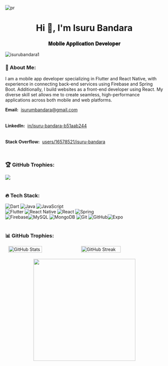 
![pr](https://github.com/isurubandara1/isurubandara1/assets/111081151/5d40d1cf-a354-4d13-96c1-27f55b48abb2)

<h1 align="center">Hi 👋, I'm Isuru Bandara</h1>
<h3 align="center">𝐌𝐨𝐛𝐢𝐥𝐞 𝐀𝐩𝐩𝐥𝐢𝐜𝐚𝐭𝐢𝐨𝐧 𝐃𝐞𝐯𝐞𝐥𝐨𝐩𝐞𝐫</h3>   

<p align="left"> <img src="https://komarev.com/ghpvc/?username=isurubandara1&label=Profile%20views&color=0e75b6&style=flat" alt="isurubandara1" /> </p>
<h3>💫 About Me:</h3>

I am a mobile app developer specializing in Flutter and React Native, with experience in connecting back-end services using Firebase and Spring Boot. Additionally, I build websites as a front-end developer using React. My diverse skill set allows me to create seamless, high-performance applications across both mobile and web platforms.

<p>
  <span style="display: flex; align-items: center;">
    <strong>Email:</strong> <a href="mailto:isurumbandara@gmail.com" style="margin-left: 8px;">isurumbandara@gmail.com</a>
  </span>
  <br><br>
  <span style="display: flex; align-items: center;">
    <strong>LinkedIn:</strong> <a href="https://www.linkedin.com/in/isuru-bandara-b51aab244" target="_blank" style="margin-left: 8px;">in/isuru-bandara-b51aab244</a>
  </span>
  <br><br>
  <span style="display: flex; align-items: center;">
    <strong>Stack Overflow:</strong> <a href="https://stackoverflow.com/users/16578521/isuru-bandara?tab=profile" target="_blank" style="margin-left: 8px;">users/16578521/isuru-bandara</a>
  </span>
</p><br>

 <h3>🏆 GitHub Trophies:</h3>
 
![](https://github-profile-trophy.vercel.app/?username=isurubandara1&theme=algolia&no-frame=false&no-bg=false&margin-w=6) </br></br>

  
<h3>🔥 Tech Stack:</h3>
  
![Dart](https://img.shields.io/badge/dart-%230175C2.svg?style=for-the-badge&logo=dart&logoColor=white) ![Java](https://img.shields.io/badge/java-%23ED8B00.svg?style=for-the-badge&logo=openjdk&logoColor=white) ![JavaScript](https://img.shields.io/badge/javascript-%23323330.svg?style=for-the-badge&logo=javascript&logoColor=%23F7DF1E)</br> ![Flutter](https://img.shields.io/badge/Flutter-%2302569B.svg?style=for-the-badge&logo=Flutter&logoColor=white) ![React Native](https://img.shields.io/badge/react_native-%2320232a.svg?style=for-the-badge&logo=react&logoColor=%2361DAFB) ![React](https://img.shields.io/badge/react-%2320232a.svg?style=for-the-badge&logo=react&logoColor=%2361DAFB) ![Spring](https://img.shields.io/badge/spring-%236DB33F.svg?style=for-the-badge&logo=spring&logoColor=white)</br>![Firebase](https://img.shields.io/badge/firebase-%23039BE5.svg?style=for-the-badge&logo=firebase)![MySQL](https://img.shields.io/badge/mysql-4479A1.svg?style=for-the-badge&logo=mysql&logoColor=white)     ![MongoDB](https://img.shields.io/badge/MongoDB-%234ea94b.svg?style=for-the-badge&logo=mongodb&logoColor=white) ![Git](https://img.shields.io/badge/git-%23F05033.svg?style=for-the-badge&logo=git&logoColor=white) ![GitHub](https://img.shields.io/badge/github-%23121011.svg?style=for-the-badge&logo=github&logoColor=white)![Expo](https://img.shields.io/badge/expo-1C1E24?style=for-the-badge&logo=expo&logoColor=#D04A37) </br></br>

<h3>📊 GitHub Trophies:</h3>
<div style="display: flex; justify-content: center; margin-bottom: 20px;">
    <img src="https://github-readme-stats.vercel.app/api?username=isurubandara1&theme=algolia&hide_border=false&include_all_commits=false&count_private=false" alt="GitHub Stats" style="box-sizing: border-box; width: 46%;">
    <img src="https://github-readme-streak-stats.herokuapp.com/?user=isurubandara1&theme=algolia&hide_border=false" alt="GitHub Streak" style="box-sizing: border-box; width: 50%;">
    
</div>

 <div align=center>
    <img width="325" align="center" src="https://github-readme-stats.vercel.app/api/top-langs?username=isurubandara1&layout=compact&langs_count=10&show_icons=true&theme=algolia" />
</div>



